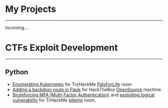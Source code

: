 # My Projects

* * *
Incoming...

# CTFs Exploit Development

* * *
## Python

- [Enumerating Kubernetes](https://github.com/siunam321/CTF-Writeups/blob/main/TryHackMe/PalsForLife/enumk8s.py) for TryHackMe [PalsForLife](https://tryhackme.com/room/palsforlife) room
- [Adding a backdoor route in Flask](https://github.com/siunam321/CTF-Writeups/blob/main/HackTheBox/OpenSource/exploit.py) for HackTheBox [OpenSource](https://app.hackthebox.com/machines/OpenSource) machine
- [Bruteforcing MFA (Multi-Factor Authentication)](https://github.com/siunam321/CTF-Writeups/blob/main/TryHackMe/biteme/mfa_brute.py) and [exploiting logical vulnerability](https://github.com/siunam321/CTF-Writeups/blob/main/TryHackMe/biteme/gen_md5hash.py) for TrHackMe [biteme](https://tryhackme.com/room/biteme) room.
